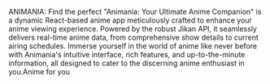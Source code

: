 ANIMANIA: Find the perfect "Animania: Your Ultimate Anime Companion" is a dynamic React-based anime app meticulously crafted to enhance your anime viewing experience. Powered by the robust Jikan API, it seamlessly delivers real-time anime data, from comprehensive show details to current airing schedules. Immerse yourself in the world of anime like never before with Animania's intuitive interface, rich features, and up-to-the-minute information, all designed to cater to the discerning anime enthusiast in you.Anime for you
